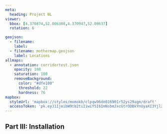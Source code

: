 ```yaml
---
meta:
  heading: Project NL
viewer:
  bbox: [4.370874,52.006308,4.370947,52.00637]
  rotation: 6

geojson:
  - filename:
    label:
  - filename: mothermap.geojson
    label: Locations
allmaps:
  - annotation: corridortest.json
    opacity: 100
    saturation: 100
    removeBackground:
      color: "#dfe100"
      threshold: 22
      hardness: 76
mapbox:
  styleUrl: 'mapbox://styles/momokb/clpqw96dn016901r52ys29agm/draft'
  accessToken: 'pk.eyJ1IjoibW9tb2tiIiwiYSI6ImNsbmJxcGtrODBkYnUyaXI3Yjl2ODR1NTkifQ.OvugAnw_FwWro66sJ7Rl5A'
---
```

## Part III: Installation